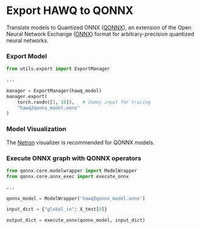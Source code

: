 # Export HAWQ to QONNX

Translate models to Quantized ONNX ([QONNX](https://github.com/fastmachinelearning/qonnx)), an extension of the Open Neural Network Exchange ([ONNX](https://github.com/onnx/onnx)) format for arbitrary-precision quantized neural networks.

### Export Model
```python 
from utils.export import ExportManager

...

manager = ExportManager(hawq_model)
manager.export(
    torch.randn([1, 16]),   # dummy input for tracing 
    "hawq2qonnx_model.onnx"
)
```

### Model Visualization
The [Netron](https://netron.app/) visualizer is recommended for QONNX models.

### Execute ONNX graph with QONNX operators
```python
from qonnx.core.modelwrapper import ModelWrapper
from qonnx.core.onnx_exec import execute_onnx

...

qonnx_model = ModelWrapper('hawq2qonnx_model.onnx')

input_dict = {"global_in": X_test[0]}

output_dict = execute_onnx(qonnx_model, input_dict)
```